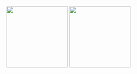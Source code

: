 <div align="center">
   <div>
    <img height=165 src="https://github-readme-stats.vercel.app/api?username=CyberYagir&theme=gotham&show_icons=true">
    <img height=165 src="https://github-readme-stats.vercel.app/api/top-langs/?username=CyberYagir&theme=gotham&layout=compact">
  </div>
</div>


<!--
**CyberYagir/CyberYagir** is a ✨ _special_ ✨ repository because its `README.md` (this file) appears on your GitHub profile.

Here are some ideas to get you started:

- 🔭 I’m currently working on ...
- 🌱 I’m currently learning ...
- 👯 I’m looking to collaborate on ...
- 🤔 I’m looking for help with ...
- 💬 Ask me about ...
- 📫 How to reach me: ...
- 😄 Pronouns: ...
- ⚡ Fun fact: ...
-->
